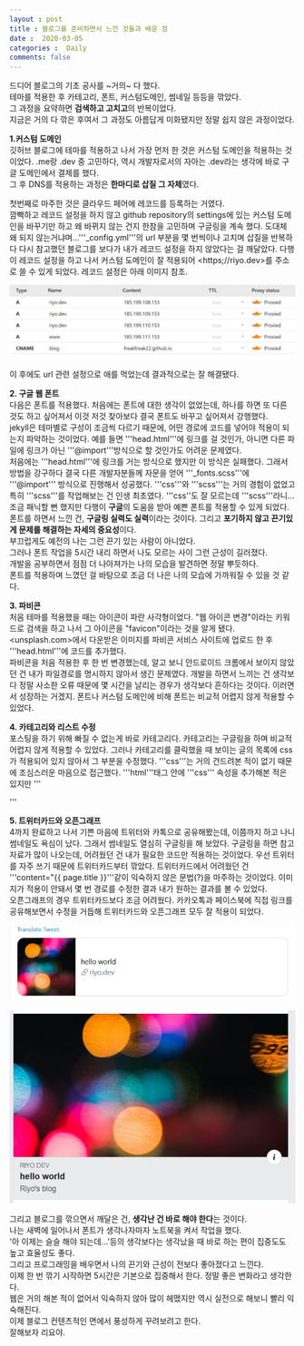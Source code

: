 ```yaml
---
layout : post
title : 블로그를 준비하면서 느낀 것들과 배운 점 
date :  2020-03-05
categories :  Daily
comments: false
---
```


드디어 블로그의 기초 공사를 ~거의~ 다 했다.   
테마를 적용한 후 카테고리, 폰트, 커스텀도메인, 썸네일 등등을 깎았다.   
그 과정을 요약하면 **검색하고 고치고**의 반복이었다.   
지금은 거의 다 깎은 후여서 그 과정도 아름답게 미화됐지만 정말 쉽지 않은 과정이었다.   

**1.커스텀 도메인**  
깃허브 블로그에 테마를 적용하고 나서 가장 먼저 한 것은 커스텀 도메인을 적용하는 것이었다. 
.me랑 .dev 중 고민하다, 역시 개발자로서의 자아는 .dev라는 생각에 바로 구글 도메인에서 결제를 했다.  
그 후 DNS를 적용하는 과정은 **한마디로 삽질 그 자체**였다.  

첫번째로 마주한 것은 클라우드 페어에 레코드를 등록하는 거였다.  
깜빡하고 레코드 설정을 하지 않고 github repository의 settings에 있는 커스텀 도메인을 바꾸기만 하고 왜 바뀌지 않는 건지 한참을 고민하며 구글링을 계속 했다. 도대체 왜 되지 않는거냐며...'''_config.yml'''의 url 부분을 몇 번씩이나 고치며 삽질을 반복하다 다시 참고했던 블로그를 보다가 내가 레코드 설정을 하지 않았다는 걸 깨달았다. 다행이 레코드 설정을 하고 나서 커스텀 도메인이 잘 적용되어 <https;//riyo.dev>를 주소로 쓸 수 있게 되었다. 레코드 설정은 아래 이미지 참조.  

![dnsrecord.JPG](/assets/dnsrecord.JPG)

이 후에도 url 관련 설정으로 애를 먹었는데 결과적으로는 잘 해결됐다.  

**2. 구글 웹 폰트**  
다음은 폰트를 적용했다. 처음에는 폰트에 대한 생각이 없었는데, 하나를 하면 또 다른 것도 하고 싶어져서 이것 저것 찾아보다 결국 폰트도 바꾸고 싶어져서 강행했다.  
jekyll은 테마별로 구성이 조금씩 다르기 때문에, 어떤 경로에 코드를 넣어야 적용이 되는지 파악하는 것이었다. 
예를 들면 '''head.html'''에 링크를 걸 것인가, 아니면 다른 파일에 링크가 아닌 '''@import'''방식으로 할 것인가도 어려운 문제였다.  
처음에는 '''head.html'''에 링크를 거는 방식으로 했지만 이 방식은 실패했다. 그래서 방법을 강구하다 결국 다른 개발자분들께 자문을 얻어 '''_fonts.scss'''에 '''@import'''  방식으로 진행해서 성공했다. '''css'''와 '''scss'''는 거의 경험이 없었고 특히 '''scss'''를 작업해보는 건 인생 최초였다. '''css''도 잘 모르는데 '''scss'''라니...조금 패닉할 뻔 했지만 다행이 **구글**의 도움을 받아 예쁜 폰트를 적용할 수 있게 되었다.  
폰트를 하면서 느낀 건, **구글링 실력도 실력**이라는 것이다. 
그리고 **포기하지 않고 끈기있게 문제를 해결하는 자세의 중요성**이다.  
부끄럽게도 예전의 나는 그런 끈기 있는 사람이 아니었다.  
그러나 폰트 작업을 5시간 내리 하면서 나도 모르는 사이 그런 근성이 길러졌다.  
개발을 공부하면서 점점 더 나아져가는 나의 모습을 발견하면 정말 뿌듯하다.  
폰트를 적용하며 느꼈던 걸 바탕으로 조금 더 나은 나의 모습에 가까워질 수 있을 것 같다.  

**3. 파비콘**  
처음 테마를 적용했을 때는 아이콘이 파란 사각형이었다. 
"웹 아이콘 변경"이라는 키워드로 검색을 하고 나서 그 아이콘을 "favicon"이라는 것을 알게 됐다.  
<unsplash.com>에서 다운받은 이미지를 파비콘 서비스 사이트에 업로드 한 후 '''head.html'''에 코드를 추가했다.  
파비콘을 처음 적용한 후 한 번 변경했는데, 알고 보니 안드로이드 크롬에서 보이지 않았던 건 내가 파일경로를 명시하지 않아서 생긴 문제였다. 개발을 하면서 느끼는 건 생각보다 정말 사소한 오류 때문에 몇 시간을 날리는 경우가 생각보다 흔하다는 것이다. 이러면서 성장하는 거겠지. 폰트나 커스텀 도메인에 비해 폰트는 비교적 어렵지 않게 적용할 수 있었다.  

**4. 카테고리와 리스트 수정**  
포스팅을 하기 위해 빠질 수 없는게 바로 카테고리다. 카테고리는 구글링을 하며 비교적 어렵지 않게 적용할 수 있었다. 그러나 카테고리를 클릭했을 때 보이는 글의 목록에 css가 적용되어 있지 않아서 그 부분을 수정했다. '''css'''는 거의 건드려본 적이 없기 때문에 조심스러운 마음으로 접근했다. '''html'''태그 안에 '''css''' 속성을 추가해본 적은 있지만 '''<style>태그 안에서 건드려본 적은 없어서 혹시나 뭐가 잘못되면 어떡하나 걱정이 많이 됐지만 정말 간단하게 수정할 수 있었다. 나는 '''list'''의 '''bullet'''을 제거했다.  

'''
<style>
    .posts-list {
        list-style-type: none;
    }
</style>
'''

**5. 트위터카드와 오픈그래프**  
4까지 완료하고 나서 기쁜 마음에 트위터와 카톡으로 공유해봤는데, 이쯤까지 하고 나니 썸네일도 욕심이 났다. 그래서 썸네일도 열심히 구글링을 해 보았다. 구글링을 하면 참고자료가 많이 나오는데, 어려웠던 건 내가 필요한 코드만 적용하는 것이었다. 우선 트위터를 자주 쓰기 때문에 트위터카드부터 깎았다. 트위터카드에서 어려웠던 건 '''content="{{ page.title }}'''같이 익숙하지 않은 문법(?)을 마주하는 것이었다. 이미지가 적용이 안돼서 몇 번 경로를 수정한 결과 내가 원하는 결과를 볼 수 있었다.  
오픈그래프의 경우 트위터카드보다 조금 어려웠다. 카카오톡과 페이스북에 직접 링크를 공유해보면서 수정을 거듭해 트위터카드와 오픈그래프 모두 잘 적용이 되었다.  

![twittercard.JPG](/assets/twittercard.JPG)  

![opengraph.JPG](/assets/opengraph.JPG)  

그리고 블로그를 깎으면서 깨달은 건, **생각난 건 바로 해야 한다**는 것이다.  
나는 새벽에 일어나서 폰트가 생각나자마자 노트북을 켜서 작업을 했다.  
'아 이제는 슬슬 해야 되는데...'등의 생각보다는 생각났을 때 바로 하는 편이 집중도도 높고 효율성도 좋다.  
그리고 프로그래밍을 배우면서 나의 끈기와 근성이 전보다 좋아졌다고 느낀다.  
이제 한 번 깎기 시작하면 5시간은 기본으로 집중해서 한다. 정말 좋은 변화라고 생각한다.  
웹은 거의 해본 적이 없어서 익숙하지 않아 많이 헤맸지만 역시 실전으로 해보니 빨리 익숙해진다.  
이제 블로그 컨텐츠적인 면에서 풍성하게 꾸려보려고 한다.  
잘해보자 리요야.  




